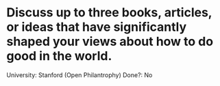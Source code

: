 # Discuss up to three books, articles, or ideas that have significantly shaped your views about how to do good in the world.

University: Stanford (Open Philantrophy)
Done?: No